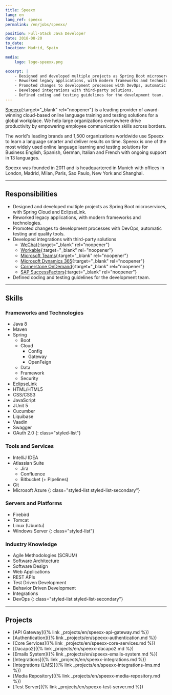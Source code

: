 ```yaml
---
title: Speexx
lang: en
lang_ref: speexx
permalink: /en/jobs/speexx/

position: Full-Stack Java Developer
date: 2018-08-20
to_date: 
location: Madrid, Spain

media:
    logo: logo-speexx.png

excerpt: |
    - Designed and developed multiple projects as Spring Boot microservices.
    - Reworked legacy applications, with modern frameworks and technologies.
    - Promoted changes to development processes with DevOps, automatic testing and quality tools.
    - Developed integrations with third-party solutions.
    - Defined coding and testing guidelines for the development team.
---
```


[Speexx](https://www.speexx.com){:target="_blank" rel="noopener"} is a leading provider of award-winning cloud-based online language training and testing solutions for a global workplace. We help large organizations everywhere drive productivity by empowering employee communication skills across borders.

The world's leading brands and 1,500 organizations worldwide use Speexx to learn a language smarter and deliver results on time. Speexx is one of the most widely used online language learning and testing solutions for Business English, Spanish, German, Italian and French with ongoing support in 13 languages.

Speexx was founded in 2011 and is headquartered in Munich with offices in London, Madrid, Milan, Paris, Sao Paulo, New York and Shanghai.

***

## Responsibilities

- Designed and developed multiple projects as Spring Boot microservices, with Spring Cloud and EclipseLink.
- Reworked legacy applications, with modern frameworks and technologies.
- Promoted changes to development processes with DevOps, automatic testing and quality tools.
- Developed integrations with third-party solutions
    - [WeChat](https://www.wechat.com/){:target="_blank" rel="noopener"}
    - [Workable](https://www.workable.com/){:target="_blank" rel="noopener"}
    - [Microsoft Teams](https://www.microsoft.com/en-ww/microsoft-teams/){:target="_blank" rel="noopener"}
    - [Microsoft Dynamics 365](https://dynamics.microsoft.com/){:target="_blank" rel="noopener"}
    - [Cornerstone OnDemand](https://www.cornerstoneondemand.com/){:target="_blank" rel="noopener"}
    - [SAP SuccessFactors](https://www.sap.com/products/human-resources-hcm.html){:target="_blank" rel="noopener"}
- Defined coding and testing guidelines for the development team.

***

## Skills

### Frameworks and Technologies

- Java 8
- Maven
- Spring
    - Boot
    - Cloud
        - Config
        - Gateway
        - OpenFeign
    - Data
    - Framework
    - Security
- EclipseLink
- HTML/HTML5
- CSS/CSS3
- JavaScript
- JUnit 5
- Cucumber
- Liquibase
- Vaadin
- Swagger
- OAuth 2.0
{: class="styled-list"}

### Tools and Services

- IntelliJ IDEA
- Atlassian Suite
    - Jira
    - Confluence
    - Bitbucket (+ Pipelines)
- Git
- Microsoft Azure
{: class="styled-list styled-list-secondary"}

### Servers and Platforms

- Firebird
- Tomcat
- Linux (Ubuntu)
- Windows Server
{: class="styled-list"}

### Industry Knowledge

- Agile Methodologies (SCRUM)
- Software Architecture
- Software Design
- Web Applications
- REST APIs
- Test Driven Development
- Behavior Driven Development
- Integrations
- DevOps
{: class="styled-list styled-list-secondary"}

***

## Projects

- [API Gateway]({% link _projects/en/speexx-api-gateway.md %})
- [Authentication]({% link _projects/en/speexx-authentication.md %})
- [Core Services]({% link _projects/en/speexx-core-services.md %})
- [Dacapo2]({% link _projects/en/speexx-dacapo2.md %})
- [Emails System]({% link _projects/en/speexx-emails-system.md %})
- [Integrations]({% link _projects/en/speexx-integrations.md %})
- [Integrations (LMS)]({% link _projects/en/speexx-integrations-lms.md %})
- [Media Repository]({% link _projects/en/speexx-media-repository.md %})
- [Test Server]({% link _projects/en/speexx-test-server.md %})